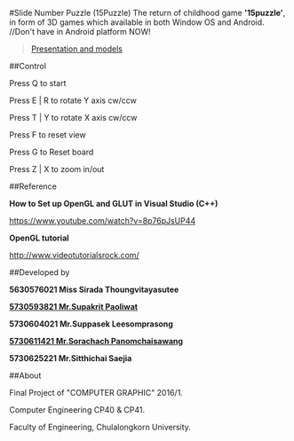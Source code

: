 #Slide Number Puzzle (15Puzzle)
The return of childhood game **'15puzzle'**, in form of 3D games which available in both Window OS and Android. 
//Don't have in Android platform NOW!

> [Presentation and models](/15Puzzle/material/)

##Control

Press Q to start

Press E | R to rotate Y axis cw/ccw

Press T | Y to rotate X axis cw/ccw

Press F to reset view

Press G to Reset board

Press Z | X to zoom in/out

##Reference

**How to Set up OpenGL and GLUT in Visual Studio (C++)**

https://www.youtube.com/watch?v=8p76pJsUP44

**OpenGL tutorial**

http://www.videotutorialsrock.com/

##Developed by

**5630576021  Miss Sirada Thoungvitayasutee**

[**5730593821 Mr.Supakrit Paoliwat**](https://github.com/stepboom)

**5730604021 Mr.Suppasek Leesomprasong** 

[**5730611421 Mr.Sorachach Panomchaisawang**](https://github.com/5730611421-SP)

**5730625221 Mr.Sitthichai Saejia**

##About

Final Project of "COMPUTER GRAPHIC" 2016/1.

Computer Engineering CP40 & CP41.

Faculty of Engineering, Chulalongkorn University.
